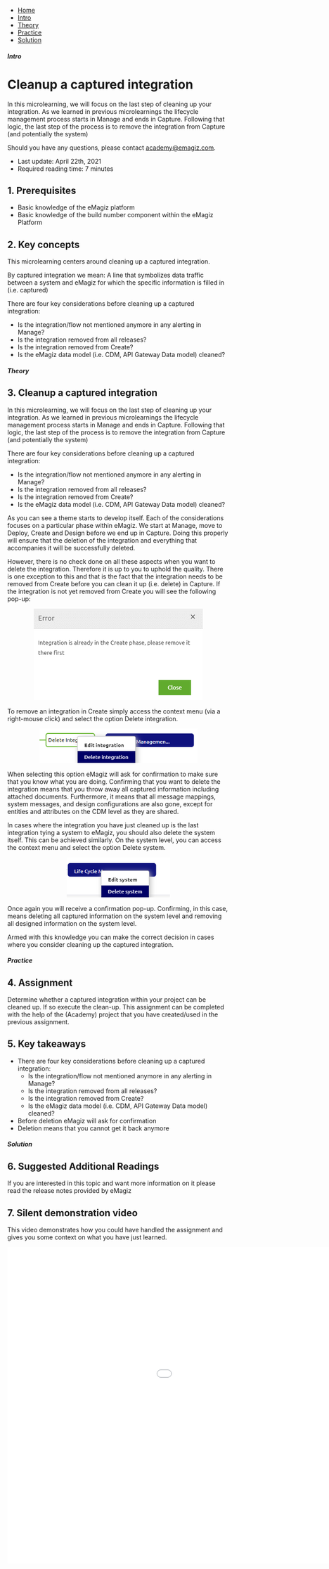 <div class="ez-academy">
    <div class="ez-academy__body">
        <main class="micro-learning">
        <ul class="doc-nav">
            <li class="doc-nav__item"><a href="../../docs/microlearning/novice-lifecycle-management-index" class="doc-nav__link">Home</a></li>
            <li class="doc-nav__item"><a href="#intro" class="doc-nav__link">Intro</a></li>
            <li class="doc-nav__item"><a href="#theory" class="doc-nav__link">Theory</a></li>
            <li class="doc-nav__item"><a href="#practice" class="doc-nav__link">Practice</a></li>
            <li class="doc-nav__item"><a href="#solution" class="doc-nav__link">Solution</a></li>
        </ul>

<div class="doc">

##### Intro

# Cleanup a captured integration
 
In this microlearning, we will focus on the last step of cleaning up your integration. As we learned in previous microlearnings the lifecycle management process starts in Manage and ends in Capture. Following that logic, the last step of the process is to remove the integration from Capture (and potentially the system)

Should you have any questions, please contact academy@emagiz.com.

- Last update: April 22th, 2021
- Required reading time: 7 minutes

## 1. Prerequisites
- Basic knowledge of the eMagiz platform
- Basic knowledge of the build number component within the eMagiz Platform

## 2. Key concepts
This microlearning centers around cleaning up a captured integration.

By captured integration we mean: A line that symbolizes data traffic between a system and eMagiz for which the specific information is filled in (i.e. captured)

There are four key considerations before cleaning up a captured integration:

- Is the integration/flow not mentioned anymore in any alerting in Manage?
- Is the integration removed from all releases?
- Is the integration removed from Create?
- Is the eMagiz data model (i.e. CDM, API Gateway Data model) cleaned?

##### Theory
  
## 3. Cleanup a captured integration

In this microlearning, we will focus on the last step of cleaning up your integration. As we learned in previous microlearnings the lifecycle management process starts in Manage and ends in Capture. Following that logic, the last step of the process is to remove the integration from Capture (and potentially the system)

There are four key considerations before cleaning up a captured integration:

- Is the integration/flow not mentioned anymore in any alerting in Manage?
- Is the integration removed from all releases?
- Is the integration removed from Create?
- Is the eMagiz data model (i.e. CDM, API Gateway Data model) cleaned?

As you can see a theme starts to develop itself. Each of the considerations focuses on a particular phase within eMagiz. We start at Manage, move to Deploy, Create and Design before we end up in Capture. Doing this properly will ensure that the deletion of the integration and everything that accompanies it will be successfully deleted.

However, there is no check done on all these aspects when you want to delete the integration. Therefore it is up to you to uphold the quality. There is one exception to this and that is the fact that the integration needs to be removed from Create before you can clean it up (i.e. delete) in Capture. If the integration is not yet removed from Create you will see the following pop-up:

<p align="center"><img src="../../img/microlearning/novice-lifecycle-management-cleanup-a-captured-integration--not-able-to-remove.png"></p>

To remove an integration in Create simply access the context menu (via a right-mouse click) and select the option Delete integration.

<p align="center"><img src="../../img/microlearning/novice-lifecycle-management-cleanup-a-captured-integration--delete-integration.png"></p>

When selecting this option eMagiz will ask for confirmation to make sure that you know what you are doing. Confirming that you want to delete the integration means that you throw away all captured information including attached documents. Furthermore, it means that all message mappings, system messages, and design configurations are also gone, except for entities and attributes on the CDM level as they are shared.

In cases where the integration you have just cleaned up is the last integration tying a system to eMagiz, you should also delete the system itself. This can be achieved similarly. On the system level, you can access the context menu and select the option Delete system. 

<p align="center"><img src="../../img/microlearning/novice-lifecycle-management-cleanup-a-captured-integration--delete-system.png"></p>

Once again you will receive a confirmation pop-up. Confirming, in this case, means deleting all captured information on the system level and removing all designed information on the system level.

Armed with this knowledge you can make the correct decision in cases where you consider cleaning up the captured integration.

##### Practice

## 4. Assignment

Determine whether a captured integration within your project can be cleaned up. If so execute the clean-up.
This assignment can be completed with the help of the (Academy) project that you have created/used in the previous assignment.

## 5. Key takeaways

- There are four key considerations before cleaning up a captured integration:
    - Is the integration/flow not mentioned anymore in any alerting in Manage?
    - Is the integration removed from all releases?
    - Is the integration removed from Create?
    - Is the eMagiz data model (i.e. CDM, API Gateway Data model) cleaned?
- Before deletion eMagiz will ask for confirmation
- Deletion means that you cannot get it back anymore

##### Solution

## 6. Suggested Additional Readings

If you are interested in this topic and want more information on it please read the release notes provided by eMagiz

## 7. Silent demonstration video

This video demonstrates how you could have handled the assignment and gives you some context on what you have just learned. 

<iframe width="1280" height="720" src="../../vid/microlearning/novice-lifecycle-management-cleanup-a-captured-integration.mp4" frameborder="0" allow="accelerometer; autoplay; clipboard-write; encrypted-media; gyroscope; picture-in-picture" allowfullscreen></iframe>

</div>
</main>
</div>
</div>